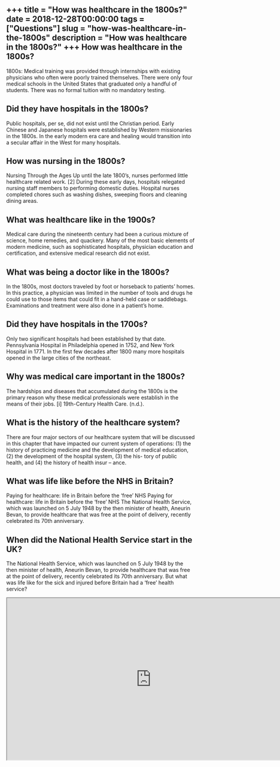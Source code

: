+++
title = "How was healthcare in the 1800s?"
date = 2018-12-28T00:00:00
tags = ["Questions"]
slug = "how-was-healthcare-in-the-1800s"
description = "How was healthcare in the 1800s?"
+++
How was healthcare in the 1800s?
--------------------------------

1800s: Medical training was provided through internships with existing physicians who often were poorly trained themselves. There were only four medical schools in the United States that graduated only a handful of students. There was no formal tuition with no mandatory testing.

Did they have hospitals in the 1800s?
-------------------------------------

Public hospitals, per se, did not exist until the Christian period. Early Chinese and Japanese hospitals were established by Western missionaries in the 1800s. In the early modern era care and healing would transition into a secular affair in the West for many hospitals.

How was nursing in the 1800s?
-----------------------------

Nursing Through the Ages Up until the late 1800’s, nurses performed little healthcare related work. \[2\] During these early days, hospitals relegated nursing staff members to performing domestic duties. Hospital nurses completed chores such as washing dishes, sweeping floors and cleaning dining areas.

What was healthcare like in the 1900s?
--------------------------------------

Medical care during the nineteenth century had been a curious mixture of science, home remedies, and quackery. Many of the most basic elements of modern medicine, such as sophisticated hospitals, physician education and certification, and extensive medical research did not exist.

What was being a doctor like in the 1800s?
------------------------------------------

In the 1800s, most doctors traveled by foot or horseback to patients’ homes. In this practice, a physician was limited in the number of tools and drugs he could use to those items that could fit in a hand-held case or saddlebags. Examinations and treatment were also done in a patient’s home.

Did they have hospitals in the 1700s?
-------------------------------------

Only two significant hospitals had been established by that date. Pennsylvania Hospital in Philadelphia opened in 1752, and New York Hospital in 1771. In the first few decades after 1800 many more hospitals opened in the large cities of the northeast.

Why was medical care important in the 1800s?
--------------------------------------------

The hardships and diseases that accumulated during the 1800s is the primary reason why these medical professionals were establish in the means of their jobs. \[i\] 19th-Century Health Care. (n.d.).

What is the history of the healthcare system?
---------------------------------------------

There are four major sectors of our healthcare system that will be discussed in this chapter that have impacted our current system of operations: (1) the history of practicing medicine and the development of medical education, (2) the development of the hospital system, (3) the his- tory of public health, and (4) the history of health insur – ance.

What was life like before the NHS in Britain?
---------------------------------------------

Paying for healthcare: life in Britain before the ‘free’ NHS Paying for healthcare: life in Britain before the ‘free’ NHS The National Health Service, which was launched on 5 July 1948 by the then minister of health, Aneurin Bevan, to provide healthcare that was free at the point of delivery, recently celebrated its 70th anniversary.

When did the National Health Service start in the UK?
-----------------------------------------------------

The National Health Service, which was launched on 5 July 1948 by the then minister of health, Aneurin Bevan, to provide healthcare that was free at the point of delivery, recently celebrated its 70th anniversary. But what was life like for the sick and injured before Britain had a ‘free’ health service?

<iframe allow="accelerometer; autoplay; clipboard-write; encrypted-media; gyroscope; picture-in-picture" allowfullscreen="" class="__youtube_prefs__  epyt-is-override  no-lazyload" data-no-lazy="1" data-origheight="433" data-origwidth="770" data-skipgform_ajax_framebjll="" height="433" id="_ytid_36257" loading="lazy" src="https://www.youtube.com/embed/j6EB9HO6acE?enablejsapi=1&autoplay=0&cc_load_policy=0&cc_lang_pref=&iv_load_policy=1&loop=0&modestbranding=0&rel=1&fs=1&playsinline=0&autohide=2&theme=dark&color=red&controls=1&" title="YouTube player" width="770"></iframe>